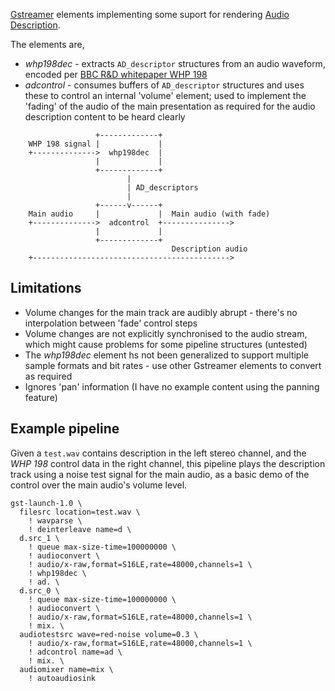 [Gstreamer](https://gstreamer.freedesktop.org/) elements implementing some
suport for rendering [Audio Description](https://en.wikipedia.org/wiki/Audio_description).

The elements are,
 * *whp198dec* - extracts ``AD_descriptor`` structures from an audio waveform, encoded per [BBC R&D whitepaper WHP 198](http://www.bbc.co.uk/rd/publications/whitepaper198)
 * *adcontrol* - consumes buffers of ``AD_descriptor`` structures and uses these to control an internal 'volume' element; used to implement the 'fading' of the audio of the main presentation as required for the audio description content to be heard clearly

````
                   +-------------+
    WHP 198 signal |             |
    +-------------->  whp198dec  |
                   |             |
                   +-------------+
                          |
                          | AD_descriptors
                          |
                   +------v------+
    Main audio     |             |  Main audio (with fade)
    +-------------->  adcontrol  +--------------->
                   |             |
                   +-------------+
                                    Description audio
    +-------------------------------------------->
````

## Limitations


 * Volume changes for the main track are audibly abrupt - there's no interpolation between 'fade' control steps
 * Volume changes are not explicitly synchronised to the audio stream, which might cause problems for some pipeline structures (untested)
 * The _whp198dec_ element hs not been generalized to support multiple sample formats and bit rates - use other Gstreamer elements to convert as required
 * Ignores 'pan' information (I have no example content using the panning feature)


## Example pipeline

Given a ``test.wav`` contains description in the left stereo channel, and the _WHP 198_ control data in the right channel, this pipeline plays the description track using a noise test signal for the main audio, as a basic demo of the control over the main audio's volume level. 

    gst-launch-1.0 \
	  filesrc location=test.wav \
		! wavparse \
		! deinterleave name=d \
	  d.src_1 \
		! queue max-size-time=100000000 \
		! audioconvert \
		! audio/x-raw,format=S16LE,rate=48000,channels=1 \
		! whp198dec \
		! ad. \
	  d.src_0 \
		! queue max-size-time=100000000 \
		! audioconvert \
		! audio/x-raw,format=S16LE,rate=48000,channels=1 \
		! mix. \
	  audiotestsrc wave=red-noise volume=0.3 \
		! audio/x-raw,format=S16LE,rate=48000,channels=1 \
		! adcontrol name=ad \
		! mix. \
	  audiomixer name=mix \
		! autoaudiosink


